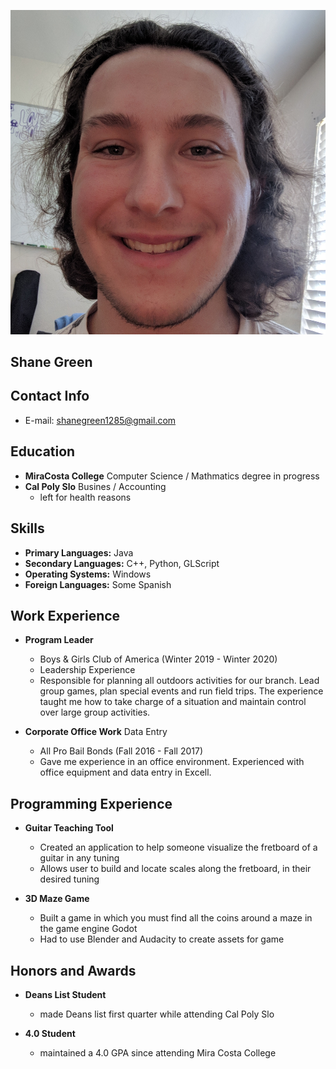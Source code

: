 ![headshot](https://raw.githubusercontent.com/shanegreen1285/Resume/gh-pages/headshot.jpg)

## Shane Green

## Contact Info
- E-mail: shanegreen1285@gmail.com

## Education
- **MiraCosta College** Computer Science / Mathmatics degree in progress
- **Cal Poly Slo** Busines / Accounting
  - left for health reasons

## Skills
- **Primary Languages:** Java
- **Secondary Languages:** C++, Python, GLScript
- **Operating Systems:** Windows
- **Foreign Languages:** Some Spanish

## Work Experience
- **Program Leader**
  - Boys & Girls Club of America (Winter 2019 - Winter 2020) 
  - Leadership Experience
  - Responsible for planning all outdoors activities for our branch. Lead group games, plan special events
  and run field trips. The experience taught me how to take charge of a situation and maintain control over
  large group activities.

- **Corporate Office Work** Data Entry
  - All Pro Bail Bonds (Fall 2016 - Fall 2017)
  - Gave me experience in an office environment. Experienced with office equipment and data entry in Excell.

## Programming Experience
- **Guitar Teaching Tool**
  - Created an application to help someone visualize the fretboard of a guitar in any tuning
  - Allows user to build and locate scales along the fretboard, in their desired tuning

- **3D Maze Game**
  - Built a game in which you must find all the coins around a maze in the game engine Godot
  - Had to use Blender and Audacity to create assets for game

## Honors and Awards
- **Deans List Student**
  - made Deans list first quarter while attending Cal Poly Slo

- **4.0 Student**
  - maintained a 4.0 GPA since attending Mira Costa College
